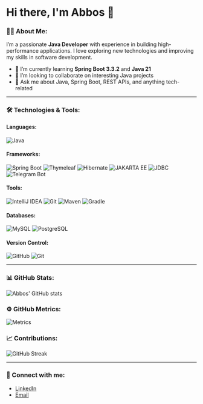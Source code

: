 # Hi there, I'm Abbos 👋

### 👨‍💻 About Me:
I’m a passionate **Java Developer** with experience in building high-performance applications. I love exploring new technologies and improving my skills in software development.

- 🌱 I’m currently learning **Spring Boot 3.3.2** and **Java 21**
- 👯 I’m looking to collaborate on interesting Java projects
- 💬 Ask me about Java, Spring Boot, REST APIs, and anything tech-related

---

### 🛠️ Technologies & Tools:

#### Languages:
![Java](https://img.shields.io/badge/Java-ED8B00?style=for-the-badge&logo=java&logoColor=white)

#### Frameworks:
![Spring Boot](https://img.shields.io/badge/Spring%20Boot-6DB33F?style=for-the-badge&logo=spring-boot&logoColor=white)
![Thymeleaf](https://img.shields.io/badge/Thymeleaf-005F0F?style=for-the-badge&logo=thymeleaf&logoColor=white)
![Hibernate](https://img.shields.io/badge/Hibernate-59666C?style=for-the-badge&logo=hibernate&logoColor=white)
![JAKARTA EE](https://img.shields.io/badge/JAKARTA%20EE-007396?style=for-the-badge&logo=jakarta-ee&logoColor=white)
![JDBC](https://img.shields.io/badge/JDBC-003545?style=for-the-badge&logo=jdbc&logoColor=white)
![Telegram Bot](https://img.shields.io/badge/Telegram%20Bot-2CA5E0?style=for-the-badge&logo=telegram&logoColor=white)

#### Tools:
![IntelliJ IDEA](https://img.shields.io/badge/IntelliJ%20IDEA-000000?style=for-the-badge&logo=intellij-idea&logoColor=white)
![Git](https://img.shields.io/badge/Git-F05032?style=for-the-badge&logo=git&logoColor=white)
![Maven](https://img.shields.io/badge/Maven-C71A36?style=for-the-badge&logo=apache-maven&logoColor=white)
![Gradle](https://img.shields.io/badge/Gradle-02303A?style=for-the-badge&logo=gradle&logoColor=white)

#### Databases:
![MySQL](https://img.shields.io/badge/MySQL-4479A1?style=for-the-badge&logo=mysql&logoColor=white)
![PostgreSQL](https://img.shields.io/badge/PostgreSQL-316192?style=for-the-badge&logo=postgresql&logoColor=white)

#### Version Control:
![GitHub](https://img.shields.io/badge/GitHub-181717?style=for-the-badge&logo=github&logoColor=white)
![Git](https://img.shields.io/badge/Git-F05032?style=for-the-badge&logo=git&logoColor=white)

---

### 📊 GitHub Stats:
![Abbos' GitHub stats](https://github-readme-stats.vercel.app/api?username=Aliabbos-Ashurov&show_icons=true&theme=dark)

### ⚙️ GitHub Metrics:
![Metrics](https://github.com/Aliabbos-Ashurov/Aliabbos-Ashurov/blob/main/github-metrics.svg)

### 📈 Contributions:
![GitHub Streak](https://github-readme-streak-stats.herokuapp.com/?user=Aliabbos-Ashurov&theme=dark)

---

### 🔗 Connect with me:
- [LinkedIn](https://www.linkedin.com/in/aliabbosashurov)
- [Email](mailto:aliabbosashurov@gmail.com)
